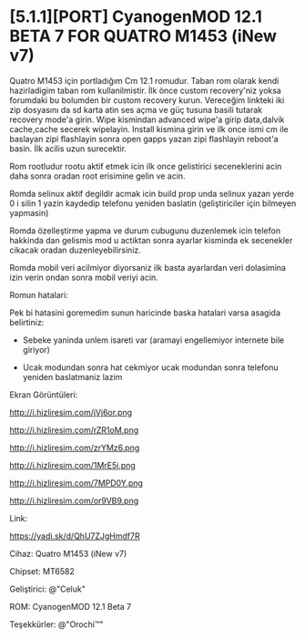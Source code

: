 # [5.1.1][PORT] CyanogenMOD 12.1 BETA 7 FOR QUATRO M1453 (iNew v7)

Quatro M1453 için portladığım Cm 12.1 romudur. Taban rom olarak kendi hazirladigim taban rom kullanilmistir. İlk önce custom recovery'niz yoksa forumdaki bu bolumden bir custom recovery kurun. Vereceğim linkteki iki zip dosyasını da sd karta atin ses açma ve güç tusuna basili tutarak recovery mode'a girin. Wipe kismindan advanced wipe'a girip data,dalvik cache,cache secerek wipelayin. Install kismina girin ve ilk once ismi cm ile baslayan zipi flashlayin sonra open gapps yazan zipi flashlayin reboot'a basin. İlk acilis uzun surecektir.

Rom rootludur rootu aktif etmek icin ilk once gelistirici seceneklerini acin daha sonra oradan root erisimine gelin ve acin.

Romda selinux aktif degildir acmak icin build prop unda selinux yazan yerde 0 i silin 1 yazin kaydedip telefonu yeniden baslatin (geliştiriciler için bilmeyen yapmasin)

Romda özelleştirme yapma ve durum cubugunu duzenlemek icin telefon hakkinda dan gelismis mod u actiktan sonra ayarlar kisminda ek secenekler cikacak oradan duzenleyebilirsiniz.

Romda mobil veri acilmiyor diyorsaniz ilk basta ayarlardan veri dolasimina izin verin ondan sonra mobil veriyi acin.

Romun hatalari:

Pek bi hatasini goremedim sunun haricinde baska hatalari varsa asagida belirtiniz:

- Sebeke yaninda unlem isareti var (aramayi engellemiyor internete bile giriyor)

- Ucak modundan sonra hat cekmiyor ucak modundan sonra telefonu yeniden baslatmaniz lazim

Ekran Görüntüleri:

http://i.hizliresim.com/jVj6or.png

http://i.hizliresim.com/rZR1oM.png

http://i.hizliresim.com/zrYMz6.png

http://i.hizliresim.com/1MrE5j.png

http://i.hizliresim.com/7MPD0Y.png

http://i.hizliresim.com/or9VB9.png

Link:

https://yadi.sk/d/QhU7ZJgHmdf7R

Cihaz: Quatro M1453 (iNew v7)

Chipset: MT6582

Geliştirici: @"Celuk"

ROM: CyanogenMOD 12.1 Beta 7

Teşekkürler: @"Orochi™"
